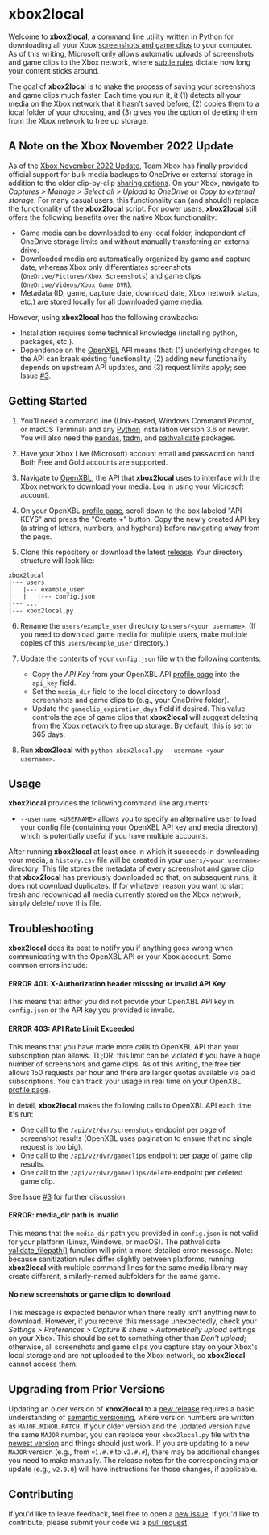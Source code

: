 # xbox2local

Welcome to **xbox2local**, a command line utility written in Python for downloading all your Xbox [screenshots and game clips](https://support.xbox.com/help/friends-social-activity/share-socialize/capture-game-clips-and-screenshots) to your computer.
As of this writing, Microsoft only allows automatic uploads of screenshots and game clips to the Xbox network, where [subtle rules](https://support.xbox.com/help/games-apps/my-games-apps/manage-clips-with-upload-studio) dictate how long your content sticks around.

The goal of **xbox2local** is to make the process of saving your screenshots and game clips much faster.
Each time you run it, it (1) detects all your media on the Xbox network that it hasn't saved before, (2) copies them to a local folder of your choosing, and (3) gives you the option of deleting them from the Xbox network to free up storage.


## A Note on the Xbox November 2022 Update

As of the [Xbox November 2022 Update](https://news.xbox.com/en-us/2022/11/16/xbox-november-2022-update-rolls-out-today/), Team Xbox has finally provided official support for bulk media backups to OneDrive or external storage in addition to the older clip-by-clip [sharing options](https://support.xbox.com/help/games-apps/my-games-apps/share-clips-xbox-one).
On your Xbox, navigate to *Captures > Manage > Select all > Upload to OneDrive* or *Copy to external storage*.
For many casual users, this functionality can (and should!) replace the functionality of the **xbox2local** script.
For power users, **xbox2local** still offers the following benefits over the native Xbox functionality:

- Game media can be downloaded to any local folder, independent of OneDrive storage limits and without manually transferring an external drive.
- Downloaded media are automatically organized by game and capture date, whereas Xbox only differentiates screenshots (`OneDrive/Pictures/Xbox Screenshots`) and game clips (`OneDrive/Videos/Xbox Game DVR`).
- Metadata (ID, game, capture date, download date, Xbox network status, etc.) are stored locally for all downloaded game media.

However, using **xbox2local** has the following drawbacks:

- Installation requires some technical knowledge (installing python, packages, etc.).
- Dependence on the [OpenXBL](https://xbl.io/) API means that: (1) underlying changes to the API can break existing functionality, (2) adding new functionality depends on upstream API updates, and (3) request limits apply; see Issue [#3](https://github.com/jdaymude/xbox2local/issues/3).


## Getting Started

1. You'll need a command line (Unix-based, Windows Command Prompt, or macOS Terminal) and any [Python](https://www.python.org/downloads/) installation version 3.6 or newer. You will also need the [pandas](https://pandas.pydata.org/), [tqdm](https://github.com/tqdm/tqdm#installation), and [pathvalidate](https://github.com/thombashi/pathvalidate#installation) packages.

2. Have your Xbox Live (Microsoft) account email and password on hand. Both Free and Gold accounts are supported.

3. Navigate to [OpenXBL](https://xbl.io/), the API that **xbox2local** uses to interface with the Xbox network to download your media. Log in using your Microsoft account.

4. On your OpenXBL [profile page](https://xbl.io/profile), scroll down to the box labeled "API KEYS" and press the "Create +" button. Copy the newly created API key (a string of letters, numbers, and hyphens) before navigating away from the page.

5. Clone this repository or download the latest [release](https://github.com/jdaymude/xbox2local/releases). Your directory structure will look like:
```
xbox2local
|--- users
|   |--- example_user
|   |   |--- config.json
|--- ...
|--- xbox2local.py
```

6. Rename the `users/example_user` directory to `users/<your username>`. (If you need to download game media for multiple users, make multiple copies of this `users/example_user` directory.)

7. Update the contents of your `config.json` file with the following contents:
    - Copy the *API Key* from your OpenXBL API [profile page](https://xbl.io/profile) into the `api_key` field.
    - Set the `media_dir` field to the local directory to download screenshots and game clips to (e.g., your OneDrive folder).
    - Update the `gameclip_expiration_days` field if desired. This value controls the age of game clips that **xbox2local** will suggest deleting from the Xbox network to free up storage. By default, this is set to 365 days.

8. Run **xbox2local** with `python xbox2local.py --username <your username>`.


## Usage

**xbox2local** provides the following command line arguments:

- `--username <USERNAME>` allows you to specify an alternative user to load your config file (containing your OpenXBL API key and media directory), which is potentially useful if you have multiple accounts.

After running **xbox2local** at least once in which it succeeds in downloading your media, a `history.csv` file will be created in your `users/<your username>` directory.
This file stores the metadata of every screenshot and game clip that **xbox2local** has previously downloaded so that, on subsequent runs, it does not download duplicates.
If for whatever reason you want to start fresh and redownload all media currently stored on the Xbox network, simply delete/move this file.


## Troubleshooting

**xbox2local** does its best to notify you if anything goes wrong when communicating with the OpenXBL API or your Xbox account.
Some common errors include:

#### ERROR 401: X-Authorization header misssing or Invalid API Key

This means that either you did not provide your OpenXBL API key in `config.json` or the API key you provided is invalid.

#### ERROR 403: API Rate Limit Exceeded

This means that you have made more calls to OpenXBL API than your subscription plan allows.
TL;DR: this limit can be violated if you have a huge number of screenshots and game clips.
As of this writing, the free tier allows 150 requests per hour and there are larger quotas available via paid subscriptions.
You can track your usage in real time on your OpenXBL [profile page](https://xbl.io/profile).

In detail, **xbox2local** makes the following calls to OpenXBL API each time it's run:
- One call to the `/api/v2/dvr/screenshots` endpoint per page of screenshot results (OpenXBL uses pagination to ensure that no single request is too big).
- One call to the `/api/v2/dvr/gameclips` endpoint per page of game clip results.
- One call to the `/api/v2/dvr/gameclips/delete` endpoint per deleted game clip.

See Issue [#3](https://github.com/jdaymude/xbox2local/issues/3) for further discussion.

#### ERROR: media_dir path is invalid

This means that the `media_dir` path you provided in `config.json` is not valid for your platform (Linux, Windows, or macOS).
The pathvalidate [validate_filepath()](https://pathvalidate.readthedocs.io/en/latest/pages/examples/validate.html#validate-a-file-path) function will print a more detailed error message.
Note: because sanitization rules differ slightly between platforms, running **xbox2local** with multiple command lines for the same media library may create different, similarly-named subfolders for the same game.

#### No new screenshots or game clips to download

This message is expected behavior when there really isn't anything new to download.
However, if you receive this message unexpectedly, check your *Settings > Preferences > Capture & share > Automatically upload* settings on your Xbox.
This should be set to something other than *Don't upload*; otherwise, all screenshots and game clips you capture stay on your Xbox's local storage and are not uploaded to the Xbox network, so **xbox2local** cannot access them.


## Upgrading from Prior Versions

Updating an older version of **xbox2local** to a [new release](https://github.com/jdaymude/xbox2local/releases) requires a basic understanding of [semantic versioning](https://semver.org/), where version numbers are written as `MAJOR.MINOR.PATCH`.
If your older version and the updated version have the same `MAJOR` number, you can replace your `xbox2local.py` file with the [newest version](https://github.com/jdaymude/xbox2local/blob/master/xbox2local.py) and things should just work.
If you are updating to a new `MAJOR` version (e.g., from `v1.#.#` to `v2.#.#`), there may be additional changes you need to make manually.
The release notes for the corresponding major update (e.g., `v2.0.0`) will have instructions for those changes, if applicable.


## Contributing

If you'd like to leave feedback, feel free to open a [new issue](https://github.com/jdaymude/xbox2local/issues/new/choose).
If you'd like to contribute, please submit your code via a [pull request](https://github.com/jdaymude/xbox2local/pulls).
